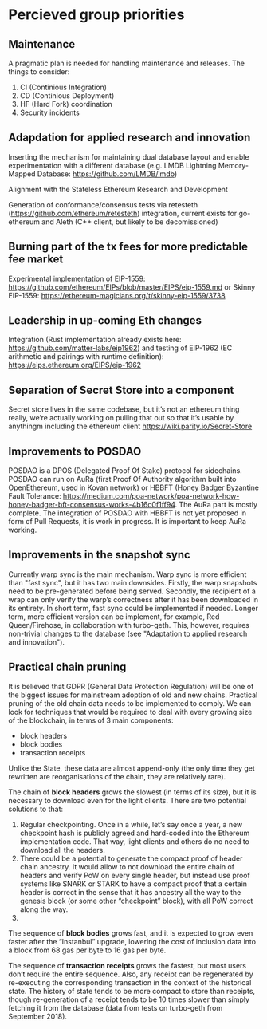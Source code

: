 # Percieved group priorities

## Maintenance
A pragmatic plan is needed for handling maintenance and releases. The things to consider:
1. CI (Continious Integration)
2. CD (Continious Deployment)
3. HF (Hard Fork) coordination
4. Security incidents

## Adapdation for applied research and innovation
Inserting the mechanism for maintaining dual database layout and enable experimentation with a different database (e.g. LMDB Lightning Memory-Mapped Database: https://github.com/LMDB/lmdb)

Alignment with the Stateless Ethereum Research and Development

Generation of conformance/consensus tests via retesteth (https://github.com/ethereum/retesteth) integration, current exists for go-ethereum and Aleth (C++ client, but likely to be decomissioned)

## Burning part of the tx fees for more predictable fee market
Experimental implementation of EIP-1559: https://github.com/ethereum/EIPs/blob/master/EIPS/eip-1559.md or Skinny EIP-1559: https://ethereum-magicians.org/t/skinny-eip-1559/3738

## Leadership in up-coming Eth changes
Integration (Rust implementation already exists here: https://github.com/matter-labs/eip1962) and testing of EIP-1962 (EC arithmetic and pairings with runtime definition): https://eips.ethereum.org/EIPS/eip-1962

## Separation of Secret Store into a component
Secret store lives in the same codebase, but it’s not an ethereum thing really, we’re actually working on pulling that out so that it’s usable by anythingm including the ethereum client
https://wiki.parity.io/Secret-Store

## Improvements to POSDAO
POSDAO is a DPOS (Delegated Proof Of Stake) protocol for sidechains. POSDAO can run on AuRa (first Proof Of Authority algorithm built into OpenEthereum, used in Kovan network) or HBBFT (Honey Badger Byzantine Fault Tolerance: https://medium.com/poa-network/poa-network-how-honey-badger-bft-consensus-works-4b16c0f1ff94. The AuRa part is mostly complete. The integration of POSDAO with HBBFT is not yet proposed in form of Pull Requests, it is work in progress. It is important to keep AuRa working.

## Improvements in the snapshot sync
Currently warp sync is the main mechanism. Warp sync is more efficient than "fast sync", but it has two main downsides. Firstly, the warp snapshots need to be pre-generated before being served. Secondly, the recipient of a wrap can only verify the warp’s correctness after it has been downloaded in its entirety.
In short term, fast sync could be implemented if needed. Longer term, more efficient version can be implement, for example, Red Queen/Firehose, in collaboration with turbo-geth. This, however, requires non-trivial changes to the database (see "Adaptation to applied research and innovation").

## Practical chain pruning
It is believed that GDPR (General Data Protection Regulation) will be one of the biggest issues for mainstream adoption of old and new chains. Practical pruning of the old chain data needs to be implemented to comply.
We can look for techniques that would be required to deal with every growing size of the blockchain, in terms of 3 main components:

 * block headers
 * block bodies
 * transaction receipts

Unlike the State, these data are almost append-only (the only time they get rewritten are reorganisations of the chain, they are relatively rare).

The chain of **block headers** grows the slowest (in terms of its size), but it is necessary to download even for the light clients. There are two potential solutions to that:

1. Regular checkpointing. Once in a while, let’s say once a year, a new checkpoint hash is publicly agreed and hard-coded into the Ethereum implementation code. That way, light clients and others do no need to download all the headers.
2. There could be a potential to generate the compact proof of header chain ancestry. It would allow to not download the entire chain of headers and verify PoW on every single header, but instead use proof systems like SNARK or STARK to have a compact proof that a certain header is correct in the sense that it has ancestry all the way to the genesis block (or some other “checkpoint” block), with all PoW correct along the way.
3. 
The sequence of **block bodies** grows fast, and it is expected to grow even faster after the “Instanbul” upgrade, lowering the cost of inclusion data into a block from 68 gas per byte to 16 gas per byte.

The sequence of **transaction receipts** grows the fastest, but most users don’t require the entire sequence. Also, any receipt can be regenerated by re-executing the corresponding transaction in the context of the historical state. The history of state tends to be more compact to store than receipts, though re-generation of a receipt tends to be 10 times slower than simply fetching it from the database (data from tests on turbo-geth from September 2018).
